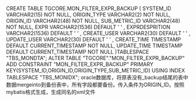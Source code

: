 CREATE TABLE TGCORE.MON_FILTER_EXPR_BACKUP (
	SYSTEM_ID VARCHAR2(15) NOT NULL,
	ORIGIN_TYPE VARCHAR2(2) NOT NULL,
	ORIGIN_ID VARCHAR2(48) NOT NULL,
	SUB_METRIC_ID VARCHAR2(48) NOT NULL,
	EXPR VARCHAR2(1536) DEFAULT ' ' ,
	EXPRDESPRITION VARCHAR2(1536) DEFAULT ' ' ,
	CREATE_USER VARCHAR2(30) DEFAULT ' ' ,
	UPDATE_USER VARCHAR2(30) DEFAULT ' ' ,
	CREATE_TIME TIMESTAMP DEFAULT CURRENT_TIMESTAMP  NOT NULL,
	UPDATE_TIME TIMESTAMP DEFAULT CURRENT_TIMESTAMP  NOT NULL
)TABLESPACE "TBS_MONDTA";
ALTER TABLE "TGCORE"."MON_FILTER_EXPR_BACKUP" ADD CONSTRAINT "MON_FILTER_EXPR_BACKUP" PRIMARY KEY(SYSTEM_ID,ORIGIN_ID,ORIGIN_TYPE,SUB_METRIC_ID) USING INDEX TABLESPACE "TBS_MONIDX";
oracle数据库，将原表没有_backup结尾的表中数据mergeinto到备份表中，所有字段都要备份。传入条件为ORIGIN_ID。按照mybatis格式生成，生成同名的xml文件
